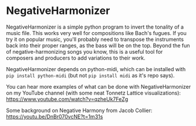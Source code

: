 # NegativeHarmonizer
NegativeHarmonizer is a simple python program to invert the tonality of a music file. This works very well for compositions like Bach's fugues. If you try it on popular music, you'll probably need to transpose the instruments back into their proper ranges, as the bass will be on the top. Beyond the fun of negative-harmonizing songs you know, this is a useful tool for composers and producers to add variations to their work.

NegativeHarmonizer depends on python-midi, which can be installed with `pip install python-midi` (but not `pip install midi` as it's repo says).

You can hear more examples of what can be done with NegativeHarmonizer on my YouTube channel (with some neat Tonnetz Lattice visualizations): https://www.youtube.com/watch?v=qzheUk7FeZg

Some background on Negative Harmony from Jacob Collier: https://youtu.be/DnBr070vcNE?t=1m31s
